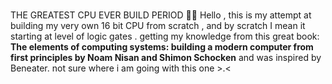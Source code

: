 # 
THE GREATEST CPU EVER BUILD  PERIOD 💅🏻
Hello , this is my attempt at building my very own 16 bit CPU from scratch , and by scratch I mean it starting at level of logic gates .
getting my knowledge from this great book:
 **The elements of computing systems: building a modern computer from first principles by  Noam Nisan and Shimon Schocken**
and was inspired by Beneater. 
not sure where i am going with this one >.<

 
